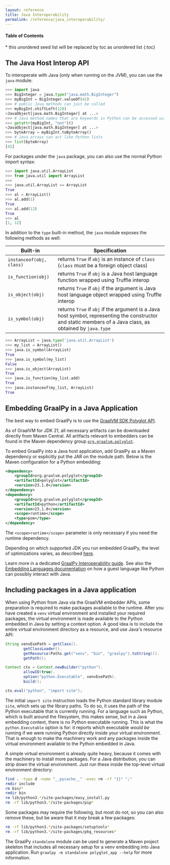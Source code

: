 ```yaml
---
layout: reference
title: Java Interoperability
permalink: /reference/java_interoperability/
---
```


<h4>Table of Contents</h4>
  * this unordered seed list will be replaced by toc as unordered list
  {:toc}

## The Java Host Interop API

To interoperate with Java (only when running on the JVM), you can use the `java` module:
```python
>>> import java
>>> BigInteger = java.type("java.math.BigInteger")
>>> myBigInt = BigInteger.valueOf(42)
>>> # public Java methods can just be called
>>> myBigInt.shiftLeft(128)
<JavaObject[java.math.BigInteger] at ...>
>>> # Java method names that are keywords in Python can be accessed using `getattr`
>>> getattr(myBigInt, "not")()
<JavaObject[java.math.BigInteger] at ...>
>>> byteArray = myBigInt.toByteArray()
>>> # Java arrays can act like Python lists
>>> list(byteArray)
[42]
```

For packages under the `java` package, you can also use the normal Python import
syntax:
```python
>>> import java.util.ArrayList
>>> from java.util import ArrayList
>>>
>>> java.util.ArrayList == ArrayList
True
>>> al = ArrayList()
>>> al.add(1)
True
>>> al.add(12)
True
>>> al
[1, 12]
```

In addition to the `type` built-in method, the `java` module exposes the following
methods as well:

Built-in                  | Specification
---                      | ---
`instanceof(obj, class)` | returns `True` if `obj` is an instance of `class` (`class` must be a foreign object class)
`is_function(obj)`       | returns `True` if `obj` is a Java host language function wrapped using Truffle interop
`is_object(obj)`         | returns `True` if `obj` if the argument is Java host language object wrapped using Truffle interop
`is_symbol(obj)`         | returns `True` if `obj` if the argument is a Java host symbol, representing the constructor and static members of a Java class, as obtained by `java.type`

```python
>>> ArrayList = java.type('java.util.ArrayList')
>>> my_list = ArrayList()
>>> java.is_symbol(ArrayList)
True
>>> java.is_symbol(my_list)
False
>>> java.is_object(ArrayList)
True
>>> java.is_function(my_list.add)
True
>>> java.instanceof(my_list, ArrayList)
True
```

## Embedding GraalPy in a Java Application

The best way to embed GraalPy is to use the [GraalVM SDK Polyglot API](https://www.graalvm.org/sdk/javadoc/org/graalvm/polyglot/package-summary.html).

As of GraalVM for JDK 21, all necessary artifacts can be downloaded directly from Maven Central. 
All artifacts relevant to embedders can be found in the Maven dependency group [`org.graalvm.polyglot`](https://central.sonatype.com/namespace/org.graalvm.polyglot).

To embed GraalPy into a Java host application, add GraalPy as a Maven dependency or explicitly put the JAR on the module path. Below is the Maven configuration for a Python embedding:
```xml
<dependency>
    <groupId>org.graalvm.polyglot</groupId>
    <artifactId>polyglot</artifactId>
    <version>23.1.0</version>
</dependency>
<dependency>
    <groupId>org.graalvm.polyglot</groupId>
    <artifactId>python</artifactId>
    <version>23.1.0</version>
    <scope>runtime</scope>
    <type>pom</type>
</dependency>
```

The `<scope>runtime</scope>` parameter is only necessary if you need the runtime dependency.

Depending on which supported JDK you run embedded GraalPy, the level of optimizations varies, as described [here](https://www.graalvm.org/latest/reference-manual/embed-languages/#runtime-optimization-support).

Learn more in a dedicated [GraalPy Interoperability guide](/reference/interoperability). See also the [Embedding Languages documentation](https://www.graalvm.org/latest/reference-manual/embed-languages/) on how a guest language like Python can possibly interact with Java.

## Including packages in a Java application

When using Python from Java via the GraalVM embedder APIs, some preparation is required to make packages available to the runtime.
After you have created a `venv` virtual environment and installed your required packages, the virtual environment is made available to the Python embedded in Java by setting a context option.
A good idea is to include the entire virtual environment directory as a resource, and use Java's resource API:

```java
String venvExePath = getClass().
        getClassLoader().
        getResource(Paths.get("venv", "bin", "graalpy").toString()).
        getPath();

Context ctx = Context.newBuilder("python").
        allowIO(true).
        option("python.Executable", venvExePath).
        build();

ctx.eval("python", "import site");
```

The initial `import site` instruction loads the Python standard library module `site`, which sets up the library paths.
To do so, it uses the path of the Python executable that is currently running.
For a language such as Python, which is built around the filesystem, this makes sense, but in a Java embedding context, there is no Python executable running.
This is what the `python.Executable` option is for: it reports which executable _would be_ running if we were running Python directly inside your virtual environment.
That is enough to make the machinery work and any packages inside the virtual environment available to the Python embedded in Java.

A simple virtual environment is already quite heavy, because it comes with the machinery to install more packages.
For a Java distribution, you can strip down the virtual environment.
Just run these inside the top-level virtual environment directory:

```bash
find . -type d -name "__pycache__" -exec rm -rf "{}" ";"
rmdir include
rm bin/*
rmdir bin
rm lib/python3.*/site-packages/easy_install.py
rm -rf lib/python3.*/site-packages/pip*
```

Some packages may require the following, but most do not, so you can also remove these, but be aware that it _may_ break a few packages:

```bash
rm -rf lib/python3.*/site-packages/setuptools*
rm -rf lib/python3.*/site-packages/pkg_resources*
```

The GraalPy `standalone` module can be used to generate a Maven project skeleton that includes all necessary setup for a venv embedding into  Java application.
Run `graalpy -m standalone polyglot_app --help` for more information.
